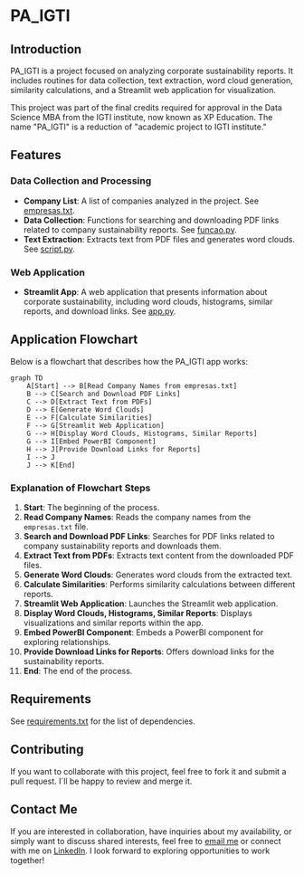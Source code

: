 # PA_IGTI

## Introduction
PA_IGTI is a project focused on analyzing corporate sustainability reports. It includes routines for data collection, text extraction, word cloud generation, similarity calculations, and a Streamlit web application for visualization.

This project was part of the final credits required for approval in the Data Science MBA from the IGTI institute, now known as XP Education. The name "PA_IGTI" is a reduction of "academic project to IGTI institute."


## Features
### Data Collection and Processing
- **Company List**: A list of companies analyzed in the project. See [empresas.txt](empresas.txt).
- **Data Collection**: Functions for searching and downloading PDF links related to company sustainability reports. See [funcao.py](funcao.py).
- **Text Extraction**: Extracts text from PDF files and generates word clouds. See [script.py](script.py).

### Web Application
- **Streamlit App**: A web application that presents information about corporate sustainability, including word clouds, histograms, similar reports, and download links. See [app.py](app.py).

## Application Flowchart
Below is a flowchart that describes how the PA_IGTI app works:

```mermaid
graph TD
    A[Start] --> B[Read Company Names from empresas.txt]
    B --> C[Search and Download PDF Links]
    C --> D[Extract Text from PDFs]
    D --> E[Generate Word Clouds]
    E --> F[Calculate Similarities]
    F --> G[Streamlit Web Application]
    G --> H[Display Word Clouds, Histograms, Similar Reports]
    G --> I[Embed PowerBI Component]
    H --> J[Provide Download Links for Reports]
    I --> J
    J --> K[End]
```

### Explanation of Flowchart Steps
1. **Start**: The beginning of the process.
2. **Read Company Names**: Reads the company names from the `empresas.txt` file.
3. **Search and Download PDF Links**: Searches for PDF links related to company sustainability reports and downloads them.
4. **Extract Text from PDFs**: Extracts text content from the downloaded PDF files.
5. **Generate Word Clouds**: Generates word clouds from the extracted text.
6. **Calculate Similarities**: Performs similarity calculations between different reports.
7. **Streamlit Web Application**: Launches the Streamlit web application.
8. **Display Word Clouds, Histograms, Similar Reports**: Displays visualizations and similar reports within the app.
9. **Embed PowerBI Component**: Embeds a PowerBI component for exploring relationships.
10. **Provide Download Links for Reports**: Offers download links for the sustainability reports.
11. **End**: The end of the process.


## Requirements
See [requirements.txt](requirements.txt) for the list of dependencies.

## Contributing
If you want to collaborate with this project, feel free to fork it and submit a pull request. I´ll be happy to review and merge it.
## Contact Me

If you are interested in collaboration, have inquiries about my availability, or simply want to discuss shared interests, feel free to [email me](mailto:mellogcg@gmail.com) or connect with me on [LinkedIn](https://www.linkedin.com/in/gabriel-guimaraes-de-mello/). I look forward to exploring opportunities to work together!
